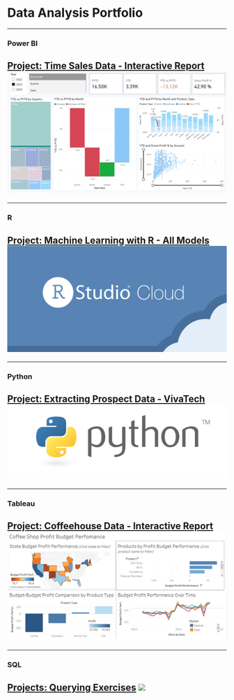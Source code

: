# Data Analysis Portfolio

---
### Power BI

[Project: Time Sales Data - Interactive Report](/python_timesales.md)
<img src="images/powerbi time sales report.PNG?raw=true"/>
---

---
### R

[Project: Machine Learning with R - All Models](/R_AllModels.md)
<img src="images/rstudiocloud.png?raw=true"/>
---

---
### Python

[Project: Extracting Prospect Data - VivaTech](/python_vivatech.md)
<img src="images/python.png?raw=true"/>
---

---
### Tableau

[Project: Coffeehouse Data - Interactive Report](/sample_page)
<img src="images/tableau coffeeshop report.PNG?raw=true"/>
---

---
### SQL

[Projects: Querying Exercises](/sample_page)
<img src="images/dummy_thumbnail.jpg?raw=true"/>
---






